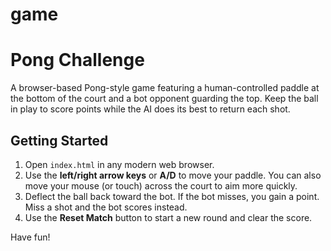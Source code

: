 
# game
# Pong Challenge

A browser-based Pong-style game featuring a human-controlled paddle at the bottom of the court and a bot opponent guarding the top. Keep the ball in play to score points while the AI does its best to return each shot.

## Getting Started

1. Open `index.html` in any modern web browser.
2. Use the **left/right arrow keys** or **A/D** to move your paddle. You can also move your mouse (or touch) across the court to aim more quickly.
3. Deflect the ball back toward the bot. If the bot misses, you gain a point. Miss a shot and the bot scores instead.
4. Use the **Reset Match** button to start a new round and clear the score.

Have fun!
